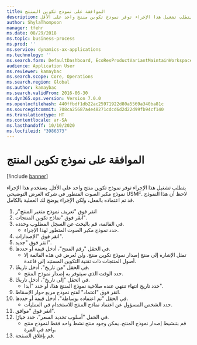 ```yaml
---
title: الموافقة على نموذج تكوين المنتج
description: يتطلب تشغيل هذا الإجراء توفر نموذج تكوين منتج واحد على الأقل.
author: ShylaThompson
manager: tfehr
ms.date: 08/29/2018
ms.topic: business-process
ms.prod: ''
ms.service: dynamics-ax-applications
ms.technology: ''
ms.search.form: DefaultDashboard, EcoResProductVariantMaintainWorkspace, PCProductConfigurationModelListPage, PCProductModelVersion, PCApproveProductModelVersion, HcmWorkerLookUp
audience: Application User
ms.reviewer: kamaybac
ms.search.scope: Core, Operations
ms.search.region: Global
ms.author: kamaybac
ms.search.validFrom: 2016-06-30
ms.dyn365.ops.version: Version 7.0.0
ms.openlocfilehash: 440ffbdf1db22ac25971922d80a5569a340ba81c
ms.sourcegitcommit: 708ca25687a4e48271cdcd6d2d22d99fb94cf140
ms.translationtype: HT
ms.contentlocale: ar-SA
ms.lasthandoff: 10/10/2020
ms.locfileid: "3986373"
---
```

# <a name="approve-a-product-configuration-model"></a>الموافقة على نموذج تكوين المنتج

[!include [banner](../../includes/banner.md)]

يتطلب تشغيل هذا الإجراء توفر نموذج تكوين منتج واحد على الأقل. يستخدم هذا الإجراء نموذج مكبر الصوت المتطور في شركة العرض التوضيحي USMF. لاحظ أن هذا النموذج قد تم اعتماده بالفعل، ولكن الإجراء يوضح لك العملية بالكامل.

1. انقر فوق "تعريف نموذج متغير المنتج"ز
2. انقر فوق "نماذج تكوين المنتجات".
3. في القائمة، قم بالبحث عن السجل المطلوب وحدده.
    * حدد نموذج مكبر الصوت المتطور لهذا الإجراء.  
4. انقر فوق "الإصدارات".
5. انقر فوق "جديد".
6. في الحقل "رقم المنتج"، أدخل قيمة أو حددها.
    * تمثل الإشارة إلى منتج إصدار نموذج تكوين منتج. ولن تُعرض في هذه القائمة إلا أصول المنتجات ذات تقنية التكوين المستنِد إلى قاعدة.  
7. في الحقل "من تاريخ"، أدخل تاريخًا.
    * حدد الوقت الذي سيتوفر به إصدار نموذج المنتج.  
8. في الحقل "إلى تاريخ"، أدخل تاريخًا.
    * حدد تاريخ انتهاء تنتهي عنده صلاحية نموذج المنتج هذا، أو حدد "أبدا".  
9. انقر فوق "اعتماد" لفتح نموذج مربع حوار الإسقاط.‬
10. في الحقل "تم اعتماده بوساطة"، أدخل قيمة أو حددها.
    * حدد الشخص المسؤول عن اعتماد نماذج المنتج للاستخدام في العمليات.  
11. انقر فوق "موافق".
12. في الحقل "أسلوب تحديد السعر‬"، حدد خيارًا.
    * قم بتنشيط إصدار نموذج المنتج. يمكن وجود منتج نشط واحد فقط لنموذج منتج واحد في المرة.  
13. قم بإغلاق الصفحة.

